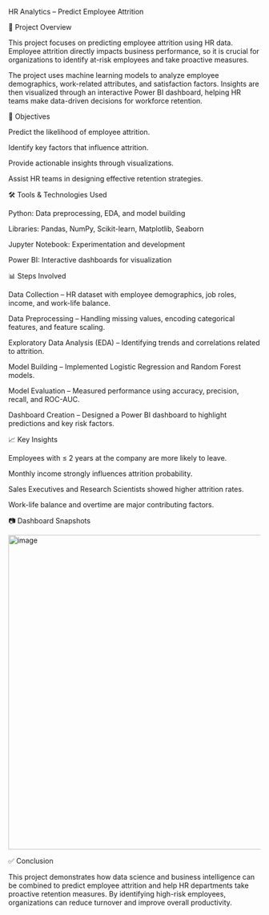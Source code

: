 HR Analytics – Predict Employee Attrition

📌 Project Overview

  This project focuses on predicting employee attrition using HR data. Employee attrition directly impacts business performance, so it is crucial for organizations to identify at-risk employees and take proactive measures.
  
  The project uses machine learning models to analyze employee demographics, work-related attributes, and satisfaction factors. Insights are then visualized through an interactive Power BI dashboard, helping HR teams make data-driven decisions for workforce retention.

🎯 Objectives

  Predict the likelihood of employee attrition.
  
  Identify key factors that influence attrition.
  
  Provide actionable insights through visualizations.
  
  Assist HR teams in designing effective retention strategies.

🛠 Tools & Technologies Used

  Python: Data preprocessing, EDA, and model building
  
  Libraries: Pandas, NumPy, Scikit-learn, Matplotlib, Seaborn
  
  Jupyter Notebook: Experimentation and development
  
  Power BI: Interactive dashboards for visualization

📊 Steps Involved

  Data Collection – HR dataset with employee demographics, job roles, income, and work-life balance.
  
  Data Preprocessing – Handling missing values, encoding categorical features, and feature scaling.
  
  Exploratory Data Analysis (EDA) – Identifying trends and correlations related to attrition.
  
  Model Building – Implemented Logistic Regression and Random Forest models.
  
  Model Evaluation – Measured performance using accuracy, precision, recall, and ROC-AUC.
  
  Dashboard Creation – Designed a Power BI dashboard to highlight predictions and key risk factors.

📈 Key Insights

  Employees with ≤ 2 years at the company are more likely to leave.
  
  Monthly income strongly influences attrition probability.
  
  Sales Executives and Research Scientists showed higher attrition rates.
  
  Work-life balance and overtime are major contributing factors.

📷 Dashboard Snapshots

<img width="1144" height="627" alt="image" src="https://github.com/user-attachments/assets/69af851b-0132-4e1a-8888-e7aebbf021fb" />


✅ Conclusion

  This project demonstrates how data science and business intelligence can be combined to predict employee attrition and help HR departments take proactive retention measures. By identifying high-risk employees, organizations can reduce turnover and improve overall productivity.
